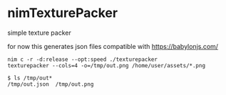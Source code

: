 # nimTexturePacker
simple texture packer

for now this generates json files compatible with 
https://babylonjs.com/

```
nim c -r -d:release --opt:speed ./texturepacker
texturepacker --cols=4 -o=/tmp/out.png /home/user/assets/*.png

$ ls /tmp/out*
/tmp/out.json  /tmp/out.png

```
